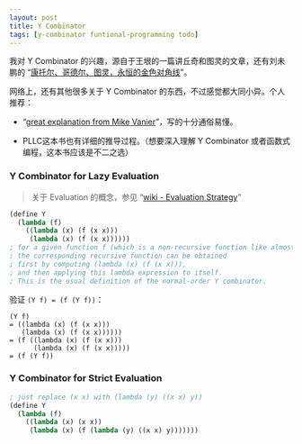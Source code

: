 ```yaml
---
layout: post
title: Y Combinator
tags: [y-combinator funtional-programming todo]
---
```


我对 Y Combinator 的兴趣，源自于王垠的一篇讲丘奇和图灵的文章，还有刘未鹏的 “[康托尔、哥德尔、图灵，永恒的金色对角线](http://mindhacks.cn/2006/10/15/cantor-godel-turing-an-eternal-golden-diagonal/)”。

网络上，还有其他很多关于 Y Combinator 的东西，不过感觉都大同小异。个人推荐：

- “[great explanation from Mike Vanier](http://mvanier.livejournal.com/2897.html)”，写的十分通俗易懂。

- PLLC这本书也有详细的推导过程。（想要深入理解 Y Combinator 或者函数式编程，这本书应该是不二之选）



### Y Combinator for Lazy Evaluation

> 关于 Evaluation 的概念，参见 “[wiki - Evaluation Strategy](http://en.wikipedia.org/wiki/Evaluation_strategy)”

``` scheme
(define Y
  (lambda (f)
    ((lambda (x) (f (x x)))
     (lambda (x) (f (x x))))))
; for a given function f (which is a non-recursive function like almost-factorial),
; the corresponding recursive function can be obtained
; first by computing (lambda (x) (f (x x))),
; and then applying this lambda expression to itself.
; This is the usual definition of the normal-order Y combinator.
```

验证 `(Y f) = (f (Y f))`：

```
(Y f)
= ((lambda (x) (f (x x)))
   (lambda (x) (f (x x))))))
= (f ((lambda (x) (f (x x)))
      (lambda (x) (f (x x)))))
= (f (Y f))
```

### Y Combinator for Strict Evaluation

```scheme
; just replace (x x) with (lambda (y) ((x x) y))
(define Y
  (lambda (f)
    ((lambda (x) (x x))
     (lambda (x) (f (lambda (y) ((x x) y)))))))
```
